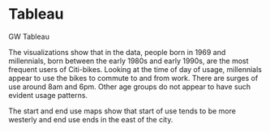 # Tableau
GW Tableau 

The visualizations show that in the data, people born in 1969 and millennials, born between the early 1980s and early 1990s, are the most frequent users of Citi-bikes. Looking at the time of day of usage, millennials appear to use the bikes to commute to and from work. There are surges of use around 8am and 6pm. Other age groups do not appear to have such evident usage patterns.

The start and end use maps show that start of use tends to be more westerly and end use ends in the east of the city. 
